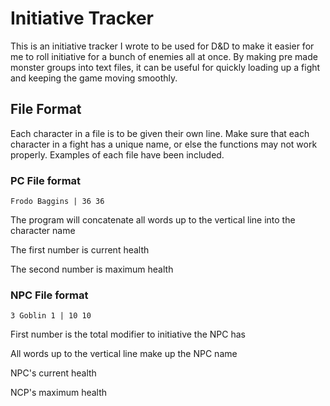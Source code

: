 # Initiative Tracker

This is an initiative tracker I wrote to be used for D&D to make it easier for me to roll initiative for a bunch of enemies all at once. 
By making pre made monster groups into text files, it can be useful for quickly loading up a fight and keeping the game moving smoothly.

## File Format

Each character in a file is to be given their own line. Make sure that each character in a fight has a unique name, or else the functions may not work properly. Examples of each file have been included.

### PC File format 

```
Frodo Baggins | 36 36
```

The program will concatenate all words up to the vertical line into the character name 

The first number is current health 

The second number is maximum health 

### NPC File format

```
3 Goblin 1 | 10 10
```

First number is the total modifier to initiative the NPC has

All words up to the vertical line make up the NPC name

NPC's current health

NCP's maximum health
